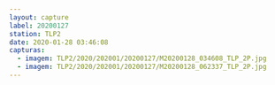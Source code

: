```yaml
---
layout: capture
label: 20200127
station: TLP2
date: 2020-01-28 03:46:08
capturas:
  - imagem: TLP2/2020/202001/20200127/M20200128_034608_TLP_2P.jpg
  - imagem: TLP2/2020/202001/20200127/M20200128_062337_TLP_2P.jpg
---
```

